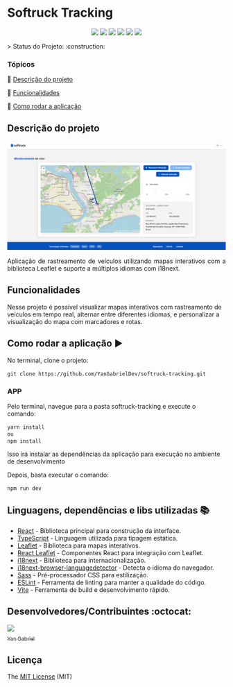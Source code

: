 <h1>Softruck Tracking</h1>

<p align="center">
  <img src="https://img.shields.io/static/v1?label=react&message=lib&color=00BEF5&style=for-the-badge&logo=REACT"/>
  <img src="https://img.shields.io/static/v1?label=Vite&message=Runtime%20Built&color=9467FE&style=for-the-badge&logo=vite"/>
  <img src="https://img.shields.io/static/v1?label=TypeScript&message=Language&color=3178C6&style=for-the-badge&logo=typescript"/>
  <img src="http://img.shields.io/static/v1?label=STATUS&message=EM%20DESENVOLVIMENTO&color=ORANGE&style=for-the-badge"/>
  <img src="http://img.shields.io/static/v1?label=License&message=MIT&color=green&style=for-the-badge"/>
  <img src="https://img.shields.io/badge/Leaflet-199900?style=for-the-badge&logo=leaflet&logoColor=white"/>
</p>
> Status do Projeto: :construction:

### Tópicos

:small_blue_diamond: [Descrição do projeto](#descrição-do-projeto)

:small_blue_diamond: [Funcionalidades](#funcionalidades)

:small_blue_diamond: [Como rodar a aplicação](#como-rodar-a-aplicação-arrow_forward)

## Descrição do projeto

![home](public/home.png)

<p align="justify">
  Aplicação de rastreamento de veículos utilizando mapas interativos com a biblioteca Leaflet e suporte a múltiplos idiomas com i18next.
</p>

## Funcionalidades

<p>
  Nesse projeto é possível visualizar mapas interativos com rastreamento de veículos em tempo real, alternar entre diferentes idiomas, e personalizar a visualização do mapa com marcadores e rotas.
</p>

## Como rodar a aplicação :arrow_forward:

No terminal, clone o projeto:

```
git clone https://github.com/YanGabrielDev/softruck-tracking.git
```

### APP

Pelo terminal, navegue para a pasta softruck-tracking e execute o comando:

```
yarn install
ou
npm install
```

Isso irá instalar as dependências da aplicação para execução no ambiente de desenvolvimento

Depois, basta executar o comando:

```
npm run dev
```

## Linguagens, dependências e libs utilizadas :books:

- [React](https://react.dev/) - Biblioteca principal para construção da interface.
- [TypeScript](https://www.typescriptlang.org/) - Linguagem utilizada para tipagem estática.
- [Leaflet](https://leafletjs.com/) - Biblioteca para mapas interativos.
- [React Leaflet](https://react-leaflet.js.org/) - Componentes React para integração com Leaflet.
- [i18next](https://www.i18next.com/) - Biblioteca para internacionalização.
- [i18next-browser-languagedetector](https://github.com/i18next/i18next-browser-languageDetector) - Detecta o idioma do navegador.
- [Sass](https://sass-lang.com/) - Pré-processador CSS para estilização.
- [ESLint](https://eslint.org/) - Ferramenta de linting para manter a qualidade do código.
- [Vite](https://vitejs.dev/) - Ferramenta de build e desenvolvimento rápido.

## Desenvolvedores/Contribuintes :octocat:

[<img src="https://avatars.githubusercontent.com/u/99893016?s=400&u=82762e9fe11c520237aaa030b34e74957ee6c97b&v=4" width=115><br><sub>Yan Gabriel</sub>](https://github.com/YanGabrielDev)

## Licença

The [MIT License]() (MIT)
